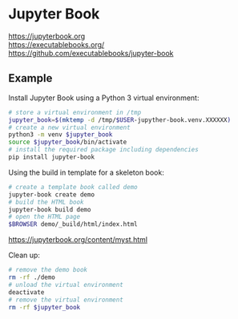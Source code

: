 Jupyter Book
============

<https://jupyterbook.org>  
<https://executablebooks.org/>  
<https://github.com/executablebooks/jupyter-book>

## Example

Install Jupyter Book using a Python 3 virtual environment:

```bash
# store a virtual environment in /tmp
jupyter_book=$(mktemp -d /tmp/$USER-jupyther-book.venv.XXXXXX)
# create a new virtual environment
python3 -m venv $jupyter_book
source $jupyter_book/bin/activate
# install the required package including dependencies
pip install jupyter-book
```

Using the build in template for a skeleton book:

```bash
# create a template book called demo
jupyter-book create demo
# build the HTML book
jupyter-book build demo
# open the HTML page
$BROWSER demo/_build/html/index.html
```

<https://jupyterbook.org/content/myst.html>

Clean up:

```bash
# remove the demo book
rm -rf ./demo
# unload the virtual environment
deactivate
# remove the virtual environment
rm -rf $jupyter_book
```

```
